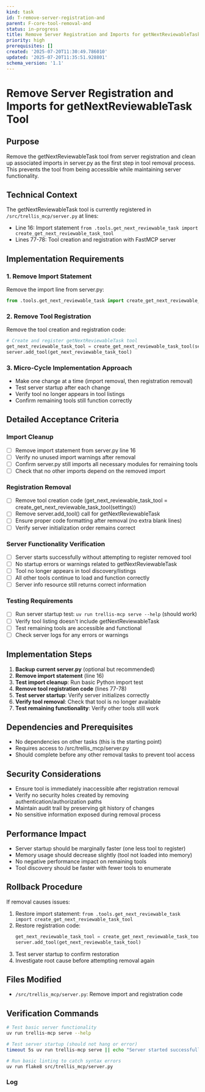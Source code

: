 ```yaml
---
kind: task
id: T-remove-server-registration-and
parent: F-core-tool-removal-and
status: in-progress
title: Remove Server Registration and Imports for getNextReviewableTask Tool
priority: high
prerequisites: []
created: '2025-07-20T11:30:49.786010'
updated: '2025-07-20T11:35:51.928801'
schema_version: '1.1'
---
```

# Remove Server Registration and Imports for getNextReviewableTask Tool

## Purpose
Remove the getNextReviewableTask tool from server registration and clean up associated imports in server.py as the first step in tool removal process. This prevents the tool from being accessible while maintaining server functionality.

## Technical Context
The getNextReviewableTask tool is currently registered in `/src/trellis_mcp/server.py` at lines:
- Line 16: Import statement `from .tools.get_next_reviewable_task import create_get_next_reviewable_task_tool`
- Lines 77-78: Tool creation and registration with FastMCP server

## Implementation Requirements

### 1. Remove Import Statement
Remove the import line from server.py:
```python
from .tools.get_next_reviewable_task import create_get_next_reviewable_task_tool
```

### 2. Remove Tool Registration
Remove the tool creation and registration code:
```python
# Create and register getNextReviewableTask tool
get_next_reviewable_task_tool = create_get_next_reviewable_task_tool(settings)
server.add_tool(get_next_reviewable_task_tool)
```

### 3. Micro-Cycle Implementation Approach
- Make one change at a time (import removal, then registration removal)
- Test server startup after each change
- Verify tool no longer appears in tool listings
- Confirm remaining tools still function correctly

## Detailed Acceptance Criteria

### Import Cleanup
- [ ] Remove import statement from server.py line 16
- [ ] Verify no unused import warnings after removal
- [ ] Confirm server.py still imports all necessary modules for remaining tools
- [ ] Check that no other imports depend on the removed import

### Registration Removal
- [ ] Remove tool creation code (get_next_reviewable_task_tool = create_get_next_reviewable_task_tool(settings))
- [ ] Remove server.add_tool() call for getNextReviewableTask
- [ ] Ensure proper code formatting after removal (no extra blank lines)
- [ ] Verify server initialization order remains correct

### Server Functionality Verification
- [ ] Server starts successfully without attempting to register removed tool
- [ ] No startup errors or warnings related to getNextReviewableTask
- [ ] Tool no longer appears in tool discovery/listings
- [ ] All other tools continue to load and function correctly
- [ ] Server info resource still returns correct information

### Testing Requirements
- [ ] Run server startup test: `uv run trellis-mcp serve --help` (should work)
- [ ] Verify tool listing doesn't include getNextReviewableTask
- [ ] Test remaining tools are accessible and functional
- [ ] Check server logs for any errors or warnings

## Implementation Steps

1. **Backup current server.py** (optional but recommended)
2. **Remove import statement** (line 16)
3. **Test import cleanup**: Run basic Python import test
4. **Remove tool registration code** (lines 77-78) 
5. **Test server startup**: Verify server initializes correctly
6. **Verify tool removal**: Check that tool is no longer available
7. **Test remaining functionality**: Verify other tools still work

## Dependencies and Prerequisites
- No dependencies on other tasks (this is the starting point)
- Requires access to /src/trellis_mcp/server.py
- Should complete before any other removal tasks to prevent tool access

## Security Considerations
- Ensure tool is immediately inaccessible after registration removal
- Verify no security holes created by removing authentication/authorization paths
- Maintain audit trail by preserving git history of changes
- No sensitive information exposed during removal process

## Performance Impact
- Server startup should be marginally faster (one less tool to register)
- Memory usage should decrease slightly (tool not loaded into memory)
- No negative performance impact on remaining tools
- Tool discovery should be faster with fewer tools to enumerate

## Rollback Procedure
If removal causes issues:
1. Restore import statement: `from .tools.get_next_reviewable_task import create_get_next_reviewable_task_tool`
2. Restore registration code:
   ```python
   get_next_reviewable_task_tool = create_get_next_reviewable_task_tool(settings)
   server.add_tool(get_next_reviewable_task_tool)
   ```
3. Test server startup to confirm restoration
4. Investigate root cause before attempting removal again

## Files Modified
- `/src/trellis_mcp/server.py`: Remove import and registration code

## Verification Commands
```bash
# Test basic server functionality
uv run trellis-mcp serve --help

# Test server startup (should not hang or error)
timeout 5s uv run trellis-mcp serve || echo "Server started successfully"

# Run basic linting to catch syntax errors
uv run flake8 src/trellis_mcp/server.py
```

### Log

